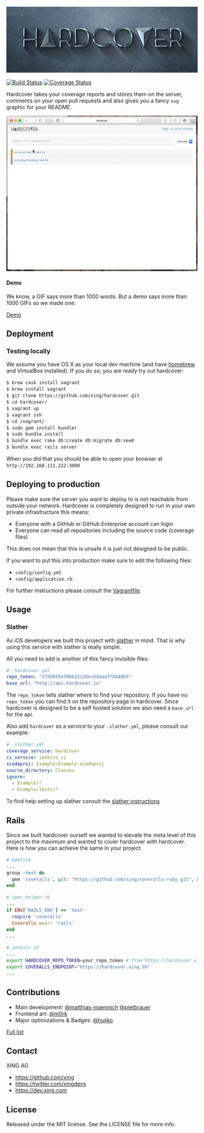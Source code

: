 
[![Hardcover Logo](public/hardcover_logo.png)](https://github.com/xing/hardcover)

[![Build Status](https://travis-ci.org/xing/hardcover.svg?branch=master)](https://travis-ci.org/xing/hardcover)
[![Coverage Status](https://coveralls.io/repos/xing/hardcover/badge.svg?branch=master)](https://coveralls.io/r/xing/hardcover?branch=master)

Hardcover takes your coverage reports and stores them on the server, comments on your open pull requests and also gives you a fancy `svg` graphic for your README.

![](hardcover.gif)

#### Demo

We know, a GIF says more than 1000 words. But a demo says more than 1000 GIFs so we made one:

[Demo](https://damp-shore-4827.herokuapp.com)

## Deployment
### Testing locally

We assume you have OS X as your local dev machine (and have [homebrew](http://brew.io) and VirtualBox installed).
If you do so, you are ready try out hardcover:

```bash
$ brew cask install vagrant
$ brew install vagrant
$ git clone https://github.com/xing/hardcover.git
$ cd hardcover/
$ vagrant up
$ vagrant ssh
$ cd /vagrant/
$ sudo gem install bundler
$ sudo bundle install
$ bundle exec rake db:create db:migrate db:seed
$ bundle exec rails server
```

When you did that you should be able to open your browser at `http://192.168.111.222:3000`

## Deploying to production

Please make sure the server you want to deploy to is not reachable from outside your network. Hardcover is completely designed to run in your own private infrastructure this means:

* Everyone with a GitHub or GitHub Enterprise account can login
* Everyone can read all repositories including the source code (coverage files)

This does not mean that this is unsafe it is just not designed to be public.

If you want to put this into production make sure to edit the following files:

* `config/config.yml`
* `config/application.rb`

For further instructions please consult the [Vagrantfile](https://github.com/xing/hardcover/blob/master/Vagrantfile).

## Usage

### Slather

As iOS developers we built this project with [slather](https://github.com/venmo/slather) in mind. That is why using this service with slather is really simple.

All you need to add is another of this fancy invisible files:

```yml
# .hardcover.yml
repo_token: "27dd855e706b22126ec6daaaf7bb40b5"
base_url: "http://api.hardcover.io"
```

The `repo_token` tells slather where to find your repository. If you have no `repo_token` you can find it on the repository page in hardcover.
Since hardcover is designed to be a self hosted solution we also need a `base_url` for the api.

Also add `hardcover` as a service to your `.slather.yml`, please consult our example:

```yml
# .slather.yml
coverage_service: hardcover
ci_service: jenkins_ci
xcodeproj: Example/Example.xcodeproj
source_directory: Classes
ignore:
  - Example/*
  - Example/Tests/*
```

To find help setting up slather consult the [slather instructions](https://github.com/venmo/slather#usage)

## Rails

Since we built hardcover ourself we wanted to elevate the meta level of this project to the maximum and wanted to cover hardcover with hardcover. Here is how you can achieve the same in your project.

```ruby
# Gemfile
...
group :test do
  gem 'coveralls', git: "https://github.com/xing/coveralls-ruby.git", branch: "hardcover"
end
```

```ruby
# spec_helper.rb
...
if ENV['RAILS_ENV'] == 'test'
  require 'coveralls'
  Coveralls.wear! 'rails'
end
...
```

```bash
# jenkins.sh
...
export HARDCOVER_REPO_TOKEN=your_repo_token # from https://hardcover.xing.hh/repos/<your_org>/<your_repo/
export COVERALLS_ENDPOINT="https://hardcover.xing.hh"
...
```

## Contributions

* Main development: [@matthias-maennich](https://github.com/matthias-maennich) [@pietbrauer](https://github.com/pietbrauer)
* Frontend art: [@m0rk](https://github.com/m0rk)
* Major optimizations & Badges: [@hujiko](https://github.com/hujiko)

[Full list](https://github.com/xing/hardcover/graphs/contributors)

## Contact

XING AG

* https://github.com/xing
* https://twitter.com/xingdevs
* https://dev.xing.com

## License

Released under the MIT license. See the LICENSE file for more info.
